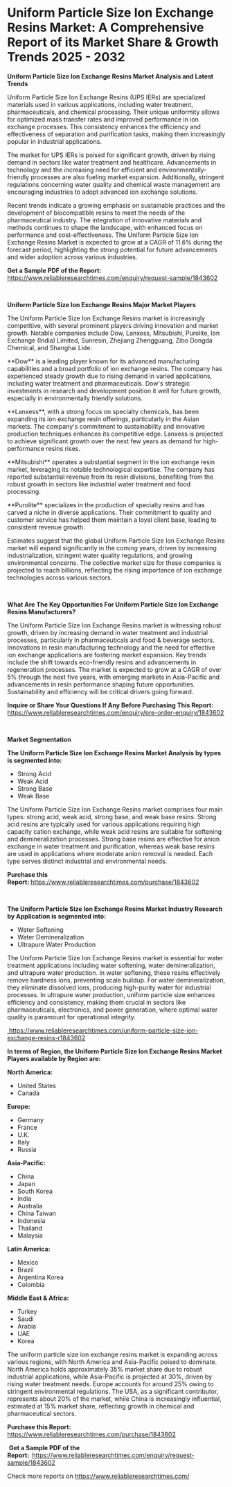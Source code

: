 <p><h1>Uniform Particle Size Ion Exchange Resins Market: A Comprehensive Report of its Market Share & Growth Trends 2025 - 2032</h1></p><p><strong>Uniform Particle Size Ion Exchange Resins Market Analysis and Latest Trends</strong></p>
<p><p>Uniform Particle Size Ion Exchange Resins (UPS IERs) are specialized materials used in various applications, including water treatment, pharmaceuticals, and chemical processing. Their unique uniformity allows for optimized mass transfer rates and improved performance in ion exchange processes. This consistency enhances the efficiency and effectiveness of separation and purification tasks, making them increasingly popular in industrial applications.</p><p>The market for UPS IERs is poised for significant growth, driven by rising demand in sectors like water treatment and healthcare. Advancements in technology and the increasing need for efficient and environmentally-friendly processes are also fueling market expansion. Additionally, stringent regulations concerning water quality and chemical waste management are encouraging industries to adopt advanced ion exchange solutions.</p><p>Recent trends indicate a growing emphasis on sustainable practices and the development of biocompatible resins to meet the needs of the pharmaceutical industry. The integration of innovative materials and methods continues to shape the landscape, with enhanced focus on performance and cost-effectiveness. The Uniform Particle Size Ion Exchange Resins Market is expected to grow at a CAGR of 11.6% during the forecast period, highlighting the strong potential for future advancements and wider adoption across various industries.</p></p>
<p><strong>Get a Sample PDF of the Report:&nbsp;</strong> <a href="https://www.reliableresearchtimes.com/enquiry/request-sample/1843602?utm_campaign=2248&utm_medium=2&utm_source=Github&utm_content=ia&utm_term=03022025&utm_id=uniform-particle-size-ion-exchange-resins">https://www.reliableresearchtimes.com/enquiry/request-sample/1843602</a></p>
<p>&nbsp;</p>
<p><strong>Uniform Particle Size Ion Exchange Resins Major Market Players</strong></p>
<p><p>The Uniform Particle Size Ion Exchange Resins market is increasingly competitive, with several prominent players driving innovation and market growth. Notable companies include Dow, Lanxess, Mitsubishi, Purolite, Ion Exchange (India) Limited, Sunresin, Zhejiang Zhengguang, Zibo Dongda Chemical, and Shanghai Lide.</p><p>**Dow** is a leading player known for its advanced manufacturing capabilities and a broad portfolio of ion exchange resins. The company has experienced steady growth due to rising demand in varied applications, including water treatment and pharmaceuticals. Dow's strategic investments in research and development position it well for future growth, especially in environmentally friendly solutions.</p><p>**Lanxess**, with a strong focus on specialty chemicals, has been expanding its ion exchange resin offerings, particularly in the Asian markets. The company's commitment to sustainability and innovative production techniques enhances its competitive edge. Lanxess is projected to achieve significant growth over the next few years as demand for high-performance resins rises.</p><p>**Mitsubishi** operates a substantial segment in the ion exchange resin market, leveraging its notable technological expertise. The company has reported substantial revenue from its resin divisions, benefiting from the robust growth in sectors like industrial water treatment and food processing.</p><p>**Purolite** specializes in the production of specialty resins and has carved a niche in diverse applications. Their commitment to quality and customer service has helped them maintain a loyal client base, leading to consistent revenue growth.</p><p>Estimates suggest that the global Uniform Particle Size Ion Exchange Resins market will expand significantly in the coming years, driven by increasing industrialization, stringent water quality regulations, and growing environmental concerns. The collective market size for these companies is projected to reach billions, reflecting the rising importance of ion exchange technologies across various sectors.</p></p>
<p>&nbsp;</p>
<p><strong>What Are The Key Opportunities For Uniform Particle Size Ion Exchange Resins Manufacturers?</strong></p>
<p><p>The Uniform Particle Size Ion Exchange Resins market is witnessing robust growth, driven by increasing demand in water treatment and industrial processes, particularly in pharmaceuticals and food & beverage sectors. Innovations in resin manufacturing technology and the need for effective ion exchange applications are fostering market expansion. Key trends include the shift towards eco-friendly resins and advancements in regeneration processes. The market is expected to grow at a CAGR of over 5% through the next five years, with emerging markets in Asia-Pacific and advancements in resin performance shaping future opportunities. Sustainability and efficiency will be critical drivers going forward.</p></p>
<p><strong>Inquire or Share Your Questions If Any Before Purchasing This Report:</strong> <a href="https://www.reliableresearchtimes.com/enquiry/pre-order-enquiry/1843602?utm_campaign=2248&utm_medium=2&utm_source=Github&utm_content=ia&utm_term=03022025&utm_id=uniform-particle-size-ion-exchange-resins">https://www.reliableresearchtimes.com/enquiry/pre-order-enquiry/1843602</a></p>
<p>&nbsp;</p>
<p><strong>Market Segmentation</strong></p>
<p><strong>The Uniform Particle Size Ion Exchange Resins Market Analysis by types is segmented into:</strong></p>
<p><ul><li>Strong Acid</li><li>Weak Acid</li><li>Strong Base</li><li>Weak Base</li></ul></p>
<p><p>The Uniform Particle Size Ion Exchange Resins market comprises four main types: strong acid, weak acid, strong base, and weak base resins. Strong acid resins are typically used for various applications requiring high capacity cation exchange, while weak acid resins are suitable for softening and demineralization processes. Strong base resins are effective for anion exchange in water treatment and purification, whereas weak base resins are used in applications where moderate anion removal is needed. Each type serves distinct industrial and environmental needs.</p></p>
<p><strong>Purchase this Report:&nbsp;</strong><a href="https://www.reliableresearchtimes.com/purchase/1843602?utm_campaign=2248&utm_medium=2&utm_source=Github&utm_content=ia&utm_term=03022025&utm_id=uniform-particle-size-ion-exchange-resins">https://www.reliableresearchtimes.com/purchase/1843602</a></p>
<p>&nbsp;</p>
<p><strong>The Uniform Particle Size Ion Exchange Resins Market Industry Research by Application is segmented into:</strong></p>
<p><ul><li>Water Softening</li><li>Water Demineralization</li><li>Ultrapure Water Production</li></ul></p>
<p><p>The Uniform Particle Size Ion Exchange Resins market is essential for water treatment applications including water softening, water demineralization, and ultrapure water production. In water softening, these resins effectively remove hardness ions, preventing scale buildup. For water demineralization, they eliminate dissolved ions, producing high-purity water for industrial processes. In ultrapure water production, uniform particle size enhances efficiency and consistency, making them crucial in sectors like pharmaceuticals, electronics, and power generation, where optimal water quality is paramount for operational integrity.</p></p>
<p><a href="https://www.reliableresearchtimes.com/uniform-particle-size-ion-exchange-resins-r1843602?utm_campaign=2248&utm_medium=2&utm_source=Github&utm_content=ia&utm_term=03022025&utm_id=uniform-particle-size-ion-exchange-resins">&nbsp;https://www.reliableresearchtimes.com/uniform-particle-size-ion-exchange-resins-r1843602</a></p>
<p><strong>In terms of Region, the Uniform Particle Size Ion Exchange Resins Market Players available by Region are:</strong></p>
<p>
    <p> <strong> North America: </strong>
        <ul>
            <li>United States</li>
            <li>Canada</li>
        </ul>
        </p> 
    <p> <strong> Europe: </strong>
        <ul>
            <li>Germany</li>
            <li>France</li>
            <li>U.K.</li>
            <li>Italy</li>
            <li>Russia</li>
        </ul>
        </p> 
    <p> <strong> Asia-Pacific: </strong>
        <ul>
            <li>China</li>
            <li>Japan</li>
            <li>South Korea</li>
            <li>India</li>
            <li>Australia</li>
            <li>China Taiwan</li>
            <li>Indonesia</li>
            <li>Thailand</li>
            <li>Malaysia</li>
        </ul>
        </p> 
    <p> <strong> Latin America: </strong>
        <ul>
            <li>Mexico</li>
            <li>Brazil</li>
            <li>Argentina Korea</li>
            <li>Colombia</li>
        </ul>
        </p> 
    <p> <strong> Middle East & Africa: </strong>
        <ul>
            <li>Turkey</li>
            <li>Saudi</li>
            <li>Arabia</li>
            <li>UAE</li>
            <li>Korea</li>
        </ul>
    </p>
    </p>
<p><p>The uniform particle size ion exchange resins market is expanding across various regions, with North America and Asia-Pacific poised to dominate. North America holds approximately 35% market share due to robust industrial applications, while Asia-Pacific is projected at 30%, driven by rising water treatment needs. Europe accounts for around 25% owing to stringent environmental regulations. The USA, as a significant contributor, represents about 20% of the market, while China is increasingly influential, estimated at 15% market share, reflecting growth in chemical and pharmaceutical sectors.</p></p>
<p><strong>Purchase this Report: </strong><a href="https://www.reliableresearchtimes.com/purchase/1843602?utm_campaign=2248&utm_medium=2&utm_source=Github&utm_content=ia&utm_term=03022025&utm_id=uniform-particle-size-ion-exchange-resins">https://www.reliableresearchtimes.com/purchase/1843602</a></p>
<p>&nbsp;<strong>Get a Sample PDF of the Report:&nbsp;&nbsp;</strong><a href="https://www.reliableresearchtimes.com/enquiry/request-sample/1843602?utm_campaign=2248&utm_medium=2&utm_source=Github&utm_content=ia&utm_term=03022025&utm_id=uniform-particle-size-ion-exchange-resins">https://www.reliableresearchtimes.com/enquiry/request-sample/1843602</a></p>
<p><strong></strong></p>
<p>Check more reports on <a href="https://www.reliableresearchtimes.com/?utm_campaign=2248&utm_medium=2&utm_source=Github&utm_content=ia&utm_term=03022025&utm_id=uniform-particle-size-ion-exchange-resins">https://www.reliableresearchtimes.com/</a></p>